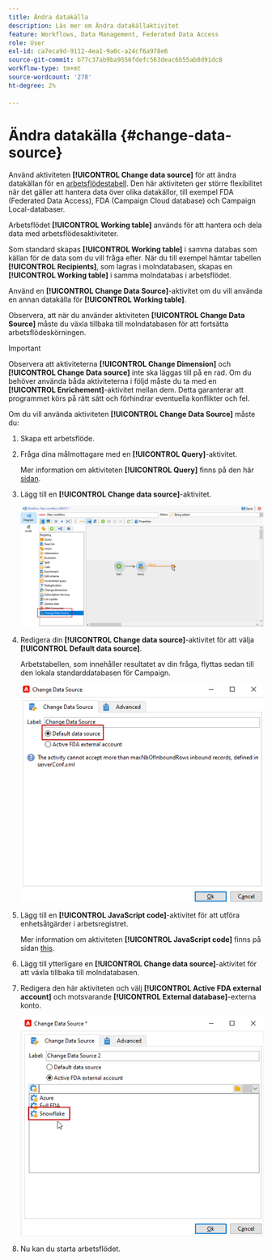 ```yaml
---
title: Ändra datakälla
description: Läs mer om Ändra datakällaktivitet
feature: Workflows, Data Management, Federated Data Access
role: User
exl-id: ca7eca9d-9112-4ea1-9a0c-a24cf6a978e6
source-git-commit: b77c37ab9ba9556fdefc563deac6b55ab0d91dc8
workflow-type: tm+mt
source-wordcount: '278'
ht-degree: 2%

---
```


# Ändra datakälla {#change-data-source}

Använd aktiviteten **[!UICONTROL Change data source]** för att ändra datakällan för en [arbetsflödestabell](use-workflow-data.md#workflow-temporary-work-table). Den här aktiviteten ger större flexibilitet när det gäller att hantera data över olika datakällor, till exempel FDA (Federated Data Access), FDA (Campaign Cloud database) och Campaign Local-databaser.

Arbetsflödet **[!UICONTROL Working table]** används för att hantera och dela data med arbetsflödesaktiviteter.

Som standard skapas **[!UICONTROL Working table]** i samma databas som källan för de data som du vill fråga efter.
När du till exempel hämtar tabellen **[!UICONTROL Recipients]**, som lagras i molndatabasen, skapas en **[!UICONTROL Working table]** i samma molndatabas i arbetsflödet.

Använd en **[!UICONTROL Change Data Source]**-aktivitet om du vill använda en annan datakälla för **[!UICONTROL Working table]**.

Observera, att när du använder aktiviteten **[!UICONTROL Change Data Source]** måste du växla tillbaka till molndatabasen för att fortsätta arbetsflödeskörningen.

>[!IMPORTANT]
>
>Observera att aktiviteterna **[!UICONTROL Change Dimension]** och **[!UICONTROL Change Data source]** inte ska läggas till på en rad. Om du behöver använda båda aktiviteterna i följd måste du ta med en **[!UICONTROL Enrichement]**-aktivitet mellan dem. Detta garanterar att programmet körs på rätt sätt och förhindrar eventuella konflikter och fel.

Om du vill använda aktiviteten **[!UICONTROL Change Data Source]** måste du:

1. Skapa ett arbetsflöde.

1. Fråga dina målmottagare med en **[!UICONTROL Query]**-aktivitet.

   Mer information om aktiviteten **[!UICONTROL Query]** finns på den här [sidan](query.md#create-a-query).

1. Lägg till en **[!UICONTROL Change data source]**-aktivitet.

   ![](assets/change-data-source.png)

1. Redigera din **[!UICONTROL Change data source]**-aktivitet för att välja **[!UICONTROL Default data source]**.

   Arbetstabellen, som innehåller resultatet av din fråga, flyttas sedan till den lokala standarddatabasen för Campaign.

   ![](assets/change-data-source_2.png)

1. Lägg till en **[!UICONTROL JavaScript code]**-aktivitet för att utföra enhetsåtgärder i arbetsregistret.

   Mer information om aktiviteten **[!UICONTROL JavaScript code]** finns på sidan [this](sql-code-and-javascript-code.md#javascript-code).

1. Lägg till ytterligare en **[!UICONTROL Change data source]**-aktivitet för att växla tillbaka till molndatabasen.

1. Redigera den här aktiviteten och välj **[!UICONTROL Active FDA external account]** och motsvarande **[!UICONTROL External database]**-externa konto.

   ![](assets/change-data-source_3.png)

1. Nu kan du starta arbetsflödet.
